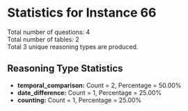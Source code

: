 # Statistics for Instance 66<br/>
Total number of questions: 4<br/>
Total number of tables: 2<br/>
Total 3 unique reasoning types are produced.<br/>
## Reasoning Type Statistics<br/>
- **temporal_comparison:** Count = 2, Percentage = 50.00%<br/>
- **date_difference:** Count = 1, Percentage = 25.00%<br/>
- **counting:** Count = 1, Percentage = 25.00%<br/>
